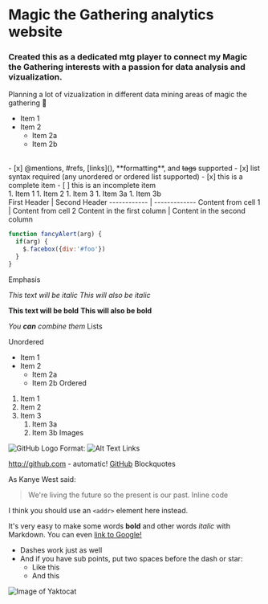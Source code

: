 # Magic the Gathering analytics website
### Created this as a dedicated mtg player to connect my Magic the Gathering interests with a passion for data analysis and vizualization.
Planning a lot of vizualization in different data mining areas of magic the gathering
:link:

* Item 1
* Item 2
  * Item 2a
  * Item 2b
 <br>
 - [x] @mentions, #refs, [links](), **formatting**, and <del>tags</del> supported
 - [x] list syntax required (any unordered or ordered list supported)
 - [x] this is a complete item
 - [ ] this is an incomplete item
 <br>
 1. Item 1
 1. Item 2
 1. Item 3
    1. Item 3a
    1. Item 3b
<br>
    First Header | Second Header
    ------------ | -------------
    Content from cell 1 | Content from cell 2
    Content in the first column | Content in the second column

```javascript
function fancyAlert(arg) {
  if(arg) {
    $.facebox({div:'#foo'})
  }
}
```

Emphasis

*This text will be italic*
_This will also be italic_

**This text will be bold**
__This will also be bold__

_You **can** combine them_
Lists

Unordered

* Item 1
* Item 2
  * Item 2a
  * Item 2b
Ordered

1. Item 1
1. Item 2
1. Item 3
   1. Item 3a
   1. Item 3b
Images

![GitHub Logo](/images/logo.png)
Format: ![Alt Text](url)
Links

http://github.com - automatic!
[GitHub](http://github.com)
Blockquotes

As Kanye West said:

> We're living the future so
> the present is our past.
Inline code

I think you should use an
`<addr>` element here instead.

It's very easy to make some words **bold** and other words *italic* with Markdown. You can even [link to Google!](http://google.com)

- Dashes work just as well
- And if you have sub points, put two spaces before the dash or star:
  - Like this
  - And this

![Image of Yaktocat](https://octodex.github.com/images/yaktocat.png)